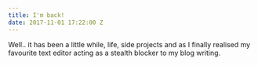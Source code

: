 ```yaml
---
title: I'm back!
date: 2017-11-01 17:22:00 Z
---
```


Well.. it has been a little while, life, side projects and as I finally realised my favourite text editor acting as a stealth blocker to my blog writing.

